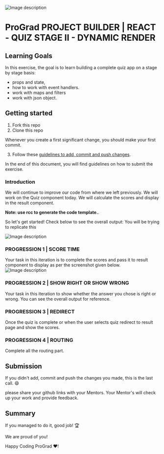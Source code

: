 
![Image description](https://i1.faceprep.in/ProGrad/prograd-logo.png)

# ProGrad PROJECT BUILDER | REACT - QUIZ STAGE II - DYNAMIC RENDER

## Learning Goals

In this exercise, the goal is to learn building a complete quiz app on a stage by stage basis:

- props and state,
- how to work with event handlers.
- work with maps and filters
- work with json object.

## Getting started

1. Fork this repo
2. Clone this repo

Whenever you create a first significant change, you should make your first commit.

3. Follow these [guidelines to add, commit and push changes](https://github.com/FACEPrep-ProGrad/general-guidelines-labs-project-builders.git).

In the end of this document, you will find guidelines on how to submit the exercise.

### Introduction

We will continue to improve our code from where we left previously. We will work on the Quiz component today. We will calculate the scores and display in the result component. 

**Note: use rcc to generate the code template.**.  

So let's get started!
Check below to see the overall output: You will be trying to replicate this

![Image description](https://i1.faceprep.in/ProGrad/quizfulloutput.gif)

### PROGRESSION 1 | SCORE TIME
Your task in this iteration is to complete the scores and pass it to result component to display as per the screenshot given below.
![Image description](https://i1.faceprep.in/ProGrad/q3.PNG)

### PROGRESSION 2 | SHOW RIGHT OR SHOW WRONG

Your task in this iteration to show whether the answer you chose is right or wrong. You can see the overall output for reference.

### PROGRESSION 3 | REDIRECT
Once the quiz is complete or when the user selects quiz redirect to result page and show the scores.

### PROGRESSION 4 | ROUTING
Complete all the routing part.

## Submission

If you didn't add, commit and push the changes you made, this is the last call. :smile:

please share your github links with your Mentors. Your Mentor's will check up your work and provide feedback. 

## Summary

If you managed to do it, good job! :trophy:

We are proud of you!

Happy Coding ProGrad ❤️!

